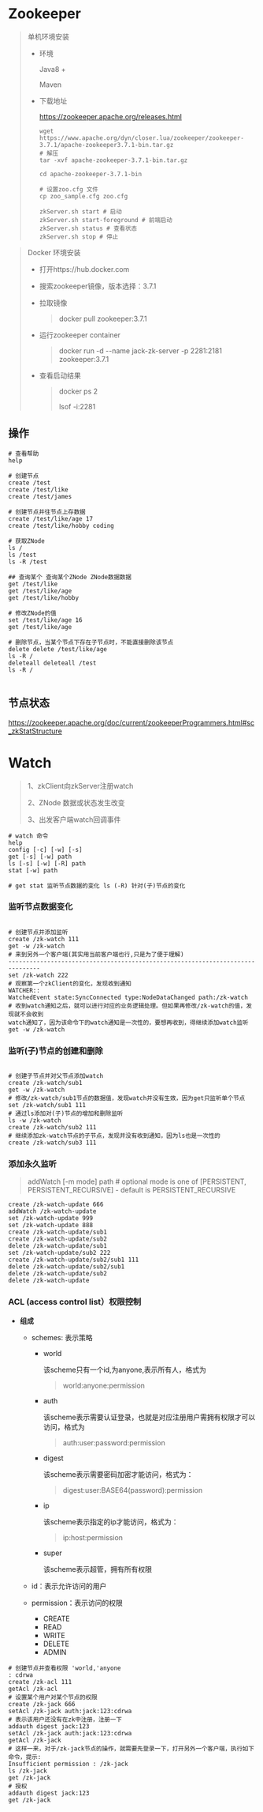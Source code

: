 # Zookeeper

> 单机环境安装
>
> - 环境
>
>   Java8 +
>
>   Maven
>
> - 下载地址
>
>   https://zookeeper.apache.org/releases.html
>
>   ```shell
>   wget https://www.apache.org/dyn/closer.lua/zookeeper/zookeeper-3.7.1/apache-zookeeper3.7.1-bin.tar.gz
>   # 解压
>   tar -xvf apache-zookeeper-3.7.1-bin.tar.gz
>   
>   cd apache-zookeeper-3.7.1-bin
>   
>   # 设置zoo.cfg 文件
>   cp zoo_sample.cfg zoo.cfg
>   
>   zkServer.sh start # 启动
>   zkServer.sh start-foreground # 前端启动
>   zkServer.sh status # 查看状态
>   zkServer.sh stop # 停止
>   
>   ```

> Docker 环境安装
>
> - 打开https://hub.docker.com
>
> - 搜索zookeeper镜像，版本选择：3.7.1
>
> - 拉取镜像
>
>   > docker pull zookeeper:3.7.1
>
> - 运行zookeeper container
>
>   > docker run -d --name jack-zk-server -p 2281:2181 zookeeper:3.7.1
>
> - 查看启动结果
>
>   >docker ps 2 
>   >
>   >lsof -i:2281

## 操作

```shell
# 查看帮助
help

# 创建节点
create /test
create /test/like
create /test/james

# 创建节点并往节点上存数据
create /test/like/age 17
create /test/like/hobby coding

# 获取ZNode
ls /
ls /test
ls -R /test

## 查询某个 查询某个ZNode ZNode数据数据
get /test/like
get /test/like/age
get /test/like/hobby

# 修改ZNode的值
set /test/like/age 16
get /test/like/age

# 删除节点，当某个节点下存在子节点时，不能直接删除该节点
delete delete /test/like/age
ls -R /
deleteall deleteall /test
ls -R /


```

## 节点状态

https://zookeeper.apache.org/doc/current/zookeeperProgrammers.html#sc_zkStatStructure



# Watch

> 1、zkClient向zkServer注册watch
>
> 2、ZNode 数据或状态发生改变
>
> 3、出发客户端watch回调事件

```shell
# watch 命令
help
config [-c] [-w] [-s]
get [-s] [-w] path
ls [-s] [-w] [-R] path
stat [-w] path

# get stat 监听节点数据的变化 ls (-R) 针对(子)节点的变化
```

### 监听节点数据变化

```shell

# 创建节点并添加监听
create /zk-watch 111
get -w /zk-watch
# 来到另外一个客户端(其实用当前客户端也行,只是为了便于理解)
-------------------------------------------------------------------------------
set /zk-watch 222
# 观察第一个zkClient的变化，发现收到通知
WATCHER::
WatchedEvent state:SyncConnected type:NodeDataChanged path:/zk-watch
# 收到watch通知之后，就可以进行对应的业务逻辑处理。但如果再修改/zk-watch的值，发现就不会收到
watch通知了，因为该命令下的watch通知是一次性的，要想再收到，得继续添加watch监听
get -w /zk-watch
```

### 监听(子)节点的创建和删除

```shell

# 创建子节点并对父节点添加watch
create /zk-watch/sub1
get -w /zk-watch
# 修改/zk-watch/sub1节点的数据值，发现watch并没有生效，因为get只监听单个节点
set /zk-watch/sub1 111
# 通过ls添加对(子)节点的增加和删除监听
ls -w /zk-watch
create /zk-watch/sub2 111
# 继续添加zk-watch节点的子节点，发现并没有收到通知，因为ls也是一次性的
create /zk-watch/sub3 111
```

### 添加永久监听

> addWatch [-m mode] path # optional mode is one of [PERSISTENT, PERSISTENT_RECURSIVE] - default is PERSISTENT_RECURSIVE

```shell
create /zk-watch-update 666
addWatch /zk-watch-update
set /zk-watch-update 999
set /zk-watch-update 888
create /zk-watch-update/sub1
create /zk-watch-update/sub2
delete /zk-watch-update/sub1
set /zk-watch-update/sub2 222
create /zk-watch-update/sub2/sub1 111
delete /zk-watch-update/sub2/sub1
delete /zk-watch-update/sub2
delete /zk-watch-update
```

### ACL  (access control list）权限控制

- **组成**

  - schemes: 表示策略 

    - world

      该scheme只有一个id,为anyone,表示所有人，格式为

      > world:anyone:permission

    - auth

      该scheme表示需要认证登录，也就是对应注册用户需拥有权限才可以访问，格式为 

      > auth:user:password:permission

    - digest

      该scheme表示需要密码加密才能访问，格式为：

      > digest:user:BASE64(password):permission

    - ip

      该scheme表示指定的ip才能访问，格式为：

      > ip:host:permission

    - super

      该scheme表示超管，拥有所有权限

  - id：表示允许访问的用户

  - permission：表示访问的权限

    - CREATE
    - READ
    - WRITE
    - DELETE
    - ADMIN

```shell
# 创建节点并查看权限 'world,'anyone
: cdrwa
create /zk-acl 111
getAcl /zk-acl
# 设置某个用户对某个节点的权限
create /zk-jack 666
setAcl /zk-jack auth:jack:123:cdrwa
# 表示该用户还没有在zk中注册，注册一下
addauth digest jack:123
setAcl /zk-jack auth:jack:123:cdrwa
getAcl /zk-jack
# 这样一来，对于/zk-jack节点的操作，就需要先登录一下，打开另外一个客户端，执行如下命令，提示:
Insufficient permission : /zk-jack
ls /zk-jack
get /zk-jack
# 授权
addauth digest jack:123
get /zk-jack
```

